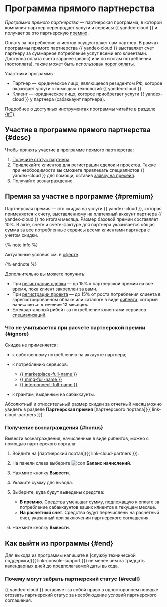 # Программа прямого партнерства

_Программа прямого партнерства_ — партнерская программа, в которой компания-партнер перепродает услуги и сервисы {{ yandex-cloud }} и получает за это партнерскую [премию](#premium).

Оплату за потребление клиентов осуществляет сам партнер. В рамках программы прямого партнерства {{ yandex-cloud }} выставляет счет партнеру за суммарное потребление услуг всеми его клиентами. Доступна оплата счета заранее (аванс) или по итогам потребления (постоплата), также может быть использован [порог оплаты](../../billing/concepts/billing-threshold.md).

Участники программы:

* Партнер — юридическое лицо, являющееся резидентом РФ, которое оказывает услуги с помощью технологий {{ yandex-cloud }}.
* Клиент — юридическое лицо, которое приобретает услуги {{ yandex-cloud }} у партнера (сабаккаунт партнера).

Подробнее о доступных инструментах программы читайте в разделе [{#T}](./var-tools.md).

## Участие в программе прямого партнерства {#desc}

Чтобы принять участие в программе прямого партнерства:

1. [Получите статус партнера](../quickstart.md).
1. Привлекайте клиентов для регистрации [сделок](./var-tools.md#deal-reg) и [проектов](./var-tools.md#project-reg). Также при необходимости вы сможете привлекать специалистов {{ yandex-cloud }} для помощи, оставив [заявку на пресейл](./var-tools.md#presale).
1. Получайте вознаграждение.

## Премия за участие в программе {#premium}

Партнерская премия — это скидка на услуги {{ yandex-cloud }}, которая применяется к счету, выставленному на платежный аккаунт партнера {{ yandex-cloud }} по итогам месяца. Размер базовой премии составляет 10%. В акте, счете и счете-фактуре для партнера указывается общая сумма за все потребленные сервисы всеми клиентами партнера с учетом скидки.

{% note info %}
  
Актуальные условия см. в [оферте](https://yandex.ru/legal/cloud_grant/?lang=ru).
  
{% endnote %}

Дополнительно вы можете получить:

* При [регистрации сделки](./var-tools.md#deal-reg) — до 15% к партнерской премии на все время, пока клиент закреплен за вами.
* При [регистрации проекта](./var-tools.md#project-reg) — до 15% от роста потребления клиента в зарегистрированном облаке или каталоге в виде [рибейта](../terms.md#rebate), который начисляется в течение 12 месяцев.
* Ежеквартальный рибейт за потребление клиентами сервисов [специализаций](../specializations/index.md).

### Что не учитывается при расчете партнерской премии {#ignore}

Скидка не применяется:

* к собственному потреблению на аккаунте партнера;
* к потреблению сервисов:

  * [{{ marketplace-full-name }}](/marketplace)  
  * [{{ mmg-full-name }}](../../managed-mongodb/)
  * [{{ interconnect-full-name }}](../../interconnect/)

* к грантам, выданным на сабаккаунты.

Абсолютный и относительный размер скидки за отчетный месяц можно увидеть в разделе **Партнерская премия** [партнерского портала]({{ link-cloud-partners }}).

### Получение вознаграждения {#bonus}

Вывести вознаграждения, начисленные в виде рибейтов, можно с помощью партнерского портала:

1. Войдите на [партнерский портал]({{ link-cloud-partners }}).
1. На панели слева выберите ![icon](../../_assets/console-icons/sack.svg) **Баланс начислений**.
1. Нажмите кнопку **Вывести**.
1. Укажите сумму для вывода.
1. Выберите, куда будут выведены средства:

   * **В премию**. Средства уменьшат сумму, подлежащую к оплате за потребление сабаккаунтов ваших клиентов в текущем месяце.
   * **На расчетный счет**. Средства будут перечислены на расчетный счет, указанный при заключении партнерского соглашения.

1. Нажмите кнопку **Вывести**.

## Как выйти из программы {#end}

Для выхода из программы напишите в [службу технической поддержки]({{ link-console-support }}) не менее чем за тридцать календарных дней до предполагаемой даты выхода.

### Почему могут забрать партнерский статус {#recall}

{{ yandex-cloud }} оставляет за собой право в одностороннем порядке отозвать партнерский статус за несоблюдение условий партнерского соглашения.
